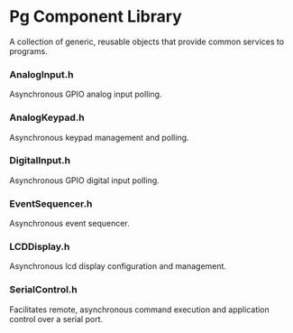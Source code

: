# Pg Component Library
A collection of generic, reusable objects that provide common services to programs.

### AnalogInput.h
Asynchronous GPIO analog input polling.

### AnalogKeypad.h 
Asynchronous keypad management and polling.

### DigitalInput.h 
Asynchronous GPIO digital input polling.

### EventSequencer.h 
Asynchronous event sequencer.

### LCDDisplay.h 
Asynchronous lcd display configuration and management.

### SerialControl.h 
Facilitates remote, asynchronous command execution and application control over a serial port.
